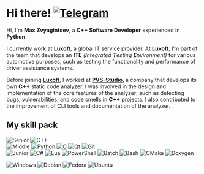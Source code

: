 # Hi there! [![Telegram](https://img.shields.io/badge/MrDvorak-27a3e2?style=social&logo=telegram)](https://t.me/mrdvorak)

Hi, I'm **Max Zvyagintsev**, a **C++ Software Developer** experienced in **Python**.

I currently work at [**Luxoft**](https://luxoft.com/), a global IT service provider. At [**Luxoft**](https://luxoft.com/), I’m part of the team that develops an **ITE** *(**I**ntegrated **T**esting **E**nvironment)* for various automotive purposes, such as testing the functionality and performance of driver assistance systems.

Before joining [**Luxoft**](https://luxoft.com/), I worked at [**PVS-Studio**](https://pvs-studio.com/), a company that develops its own **C++** static code analyzer. I was involved in the design and implementation of the core features of the analyzer; such as detecting bugs, vulnerabilities, and code smells in **C++** projects. I also contributed to the improvement of CLI tools and documentation of the analyzer.

## My skill pack

<!--- Languages & Tools --->
![Senior](https://img.shields.io/badge/Skill-★★★-f80000?style=flat)
![C++](https://img.shields.io/badge/C%2B%2B-grey?style=flat&logo=cplusplus&logoColor=white)
\
![Middle](https://img.shields.io/badge/Skill-★★☆-f83e3e?style=flat)
![Python](https://img.shields.io/badge/Python-grey?style=flat&logo=python&logoColor=white)
![C](https://img.shields.io/badge/C-grey?style=flat&logo=c&logoColor=white)
![Qt](https://img.shields.io/badge/Qt-grey?style=flat&logo=qt&logoColor=white)
![Git](https://img.shields.io/badge/Git-grey?style=flat&logo=git&logoColor=white)
\
![Junior](https://img.shields.io/badge/Skill-★☆☆-f87c7c?style=flat)
![C#](https://img.shields.io/badge/C%23-grey?style=flat&logo=csharp&logoColor=white)
![Lua](https://img.shields.io/badge/Lua-grey?style=flat&logo=lua&logoColor=white)
![PowerShell](https://img.shields.io/badge/PowerShell-grey?style=flat&logo=powershell&logoColor=white)
![Batch](https://img.shields.io/badge/Batch-grey?style=flat&logo=windowsterminal&logoColor=white)
![Bash](https://img.shields.io/badge/Bash-grey?style=flat&logo=gnubash&logoColor=white)
![CMake](https://img.shields.io/badge/CMake-grey?style=flat&logo=cmake&logoColor=white)
![Doxygen](https://img.shields.io/badge/Doxygen-grey?style=flat&logo=hack-the-box&logoColor=white)

<!--- OS --->
![Windows](https://img.shields.io/badge/Windows-0183dc?style=flat&logo=windows&logoColor=white)
![Debian](https://img.shields.io/badge/Debian-cc074d?style=flat&logo=debian&logoColor=white)
![Fedora](https://img.shields.io/badge/Fedora-294072?style=flat&logo=fedora&logoColor=white)
![Ubuntu](https://img.shields.io/badge/Ubuntu-dd4814?style=flat&logo=ubuntu&logoColor=white)
